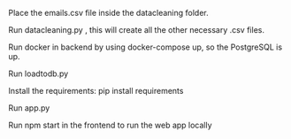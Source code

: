 Place the emails.csv file inside the datacleaning folder.

Run datacleaning.py , this will create all the other necessary .csv files.

Run docker in backend by using docker-compose up, so the PostgreSQL is up.

Run loadtodb.py

Install the requirements: pip install requirements

Run app.py

Run npm start in the frontend to run the web app locally
